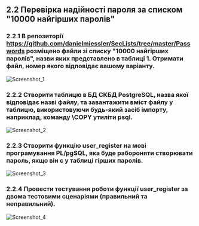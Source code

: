 ## 2.2 Перевірка надійності пароля за списком "10000 найгірших паролів"

### 2.2.1 В репозиторії https://github.com/danielmiessler/SecLists/tree/master/Passwords розміщено файли зі списку "10000 найгірших паролів", назви яких представлено в таблиці 1. Отримати файл, номер якого відповідає вашому варіанту.
![Screenshot_1](https://github.com/user-attachments/assets/4cbaa3e0-4ac4-4149-af37-c107b62f466b)

### 2.2.2 Створити таблицю в БД СКБД PostgreSQL, назва якої відповідає назві файлу, та завантажити вміст файлу у таблицю, використовуючи будь-який засіб імпорту, наприклад, команду \COPY утиліти psql.

![Screenshot_2](https://github.com/user-attachments/assets/a8edbf21-191c-4cdd-b987-1eb92dde2cce)


### 2.2.3 Створити функцію user_register на мові програмування PL/pgSQL, яка буде pабороняти створювати пароль, якщо він є у таблиці гірших паролів.
![Screenshot_3](https://github.com/user-attachments/assets/ebc105bb-4428-4d80-90fa-98aba3207678)


### 2.2.4 Провести тестування роботи функції user_register за двома тестовими сценаріями (правильний та неправильний).
![Screenshot_4](https://github.com/user-attachments/assets/e30ac875-111c-4589-8a26-c33fe75dacac)




